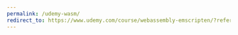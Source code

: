 ```yaml
---
permalink: /udemy-wasm/
redirect_to: https://www.udemy.com/course/webassembly-emscripten/?referralCode=63283E61A5D721927B9E
---
```

